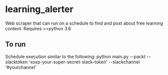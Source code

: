 # learning_alerter
Web scraper that can run on a schedule to find and post about free learning content. Requires >=python 3.6 

## To run
Schedule execution similar to the following:
python main.py --packt --slacktoken 'xoxp-your-super-secret-slack-token' --slackchannel '#yourchannel'
